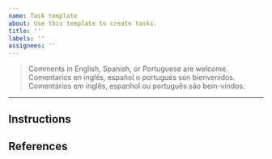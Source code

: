 ```yaml
---
name: Task template
about: Use this template to create tasks.
title: ''
labels: ''
assignees: ''
---
```


> Comments in English, Spanish, or Portuguese are welcome.
> Comentarios en inglés, español o portugués son bienvenidos.
> Comentários em inglês, espanhol ou português são bem-vindos.

---

## Instructions

## References
